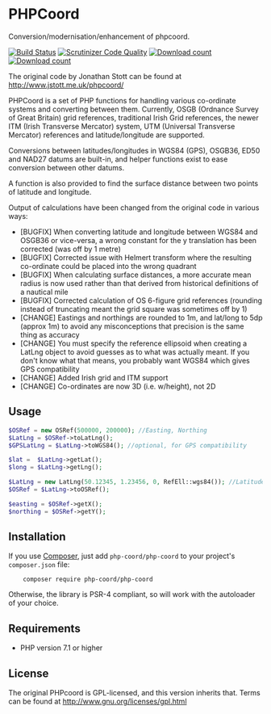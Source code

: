 PHPCoord
========

Conversion/modernisation/enhancement of phpcoord.

[![Build Status](https://travis-ci.org/dvdoug/PHPCoord.svg?branch=master)](https://travis-ci.org/dvdoug/PHPCoord)
[![Scrutinizer Code Quality](https://scrutinizer-ci.com/g/dvdoug/PHPCoord/badges/quality-score.png?b=master)](https://scrutinizer-ci.com/g/dvdoug/PHPCoord/?branch=master)
[![Download count](https://img.shields.io/packagist/dt/php-coord/php-coord.svg)](https://packagist.org/packages/php-coord/php-coord)
[![Download count](https://img.shields.io/packagist/v/php-coord/php-coord.svg)](https://packagist.org/packages/php-coord/php-coord)


The original code by Jonathan Stott can be found at http://www.jstott.me.uk/phpcoord/

PHPCoord is a set of PHP functions for handling various co-ordinate systems and converting
between them. Currently, OSGB (Ordnance Survey of Great Britain) grid references,
traditional Irish Grid references, the newer ITM (Irish Transverse Mercator) system,
UTM (Universal Transverse Mercator) references and latitude/longitude are supported.

Conversions between latitudes/longitudes in WGS84 (GPS), OSGB36, ED50 and NAD27 datums are
built-in, and helper functions exist to ease conversion between other datums. 

A function is also provided to find the surface distance between two points of latitude
and longitude.

Output of calculations have been changed from the original code in various ways:
 * [BUGFIX] When converting latitude and longitude between WGS84 and OSGB36 or vice-versa,
   a wrong constant for the y translation has been corrected (was off by 1 metre)
 * [BUGFIX] Corrected issue with Helmert transform where the resulting co-ordinate could be placed into
   the wrong quadrant
 * [BUGFIX] When calculating surface distances, a more accurate mean radius is now used rather than
   that derived from historical definitions of a nautical mile 
 * [BUGFIX] Corrected calculation of OS 6-figure grid references (rounding instead of truncating meant the
   grid square was sometimes off by 1)
 * [CHANGE] Eastings and northings are rounded to 1m, and lat/long to 5dp (approx 1m) to avoid any
   misconceptions that precision is the same thing as accuracy
 * [CHANGE] You must specify the reference ellipsoid when creating a LatLng object to avoid guesses as to what
   was actually meant. If you don't know what that means, you probably want WGS84 which gives GPS
   compatibility
 * [CHANGE] Added Irish grid and ITM support
 * [CHANGE] Co-ordinates are now 3D (i.e. w/height), not 2D

Usage
-----
```php
$OSRef = new OSRef(500000, 200000); //Easting, Northing
$LatLng = $OSRef->toLatLng();
$GPSLatLng = $LatLng->toWGS84(); //optional, for GPS compatibility

$lat =  $LatLng->getLat();
$long = $LatLng->getLng();

$LatLng = new LatLng(50.12345, 1.23456, 0, RefEll::wgs84()); //Latitude, Long, height
$OSRef = $LatLng->toOSRef(); 

$easting = $OSRef->getX();
$northing = $OSRef->getY();

```

Installation
------------
If you use [Composer](http://getcomposer.org/), just add `php-coord/php-coord` to your project's `composer.json` file:
```
    composer require php-coord/php-coord
```

Otherwise, the library is PSR-4 compliant, so will work with the autoloader of your choice.


Requirements
------------
* PHP version 7.1 or higher

License
-------
The original PHPcoord is GPL-licensed, and this version inherits that. Terms can be found at http://www.gnu.org/licenses/gpl.html 
